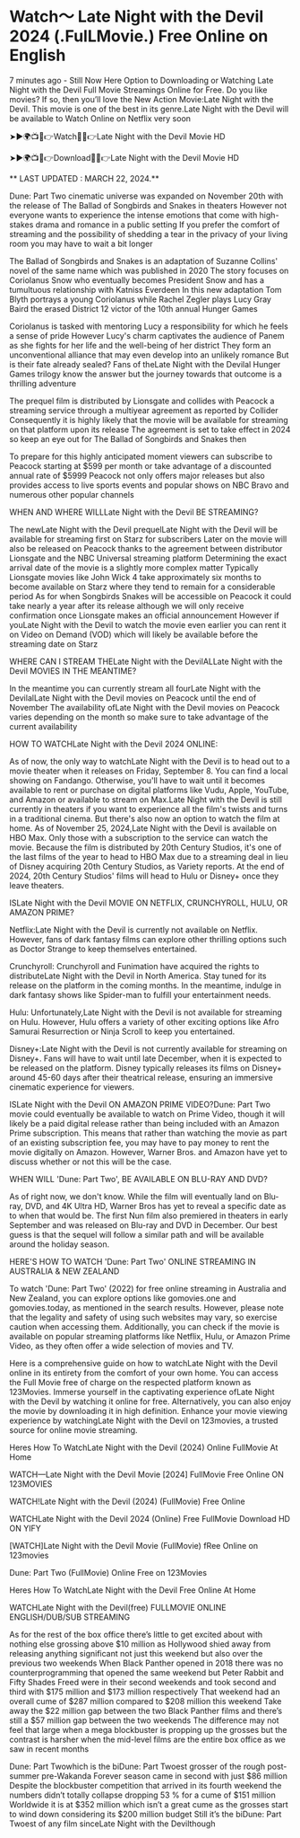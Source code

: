 # Watch～ Late Night with the Devil 2024 (.FulLMovie.) Free Online on English
7 minutes ago - Still Now Here Option to Downloading or Watching Late Night with the Devil Full Movie Streamings Online for Free. Do you like movies? If so, then you’ll love the New Action Movie:Late Night with the Devil. This movie is one of the best in its genre.Late Night with the Devil will be available to Watch Online on Netflix very soon

➤►🌍📺📱👉Watch🔴✅👉Late Night with the Devil Movie HD

➤►🌍📺📱👉Download🔴✅👉Late Night with the Devil Movie HD

** LAST UPDATED : MARCH 22, 2024.**

Dune: Part Two cinematic universe was expanded on November 20th with the release of The Ballad of Songbirds and Snakes in theaters However not everyone wants to experience the intense emotions that come with high-stakes drama and romance in a public setting If you prefer the comfort of streaming and the possibility of shedding a tear in the privacy of your living room you may have to wait a bit longer

The Ballad of Songbirds and Snakes is an adaptation of Suzanne Collins' novel of the same name which was published in 2020 The story focuses on Coriolanus Snow who eventually becomes President Snow and has a tumultuous relationship with Katniss Everdeen In this new adaptation Tom Blyth portrays a young Coriolanus while Rachel Zegler plays Lucy Gray Baird the erased District 12 victor of the 10th annual Hunger Games

Coriolanus is tasked with mentoring Lucy a responsibility for which he feels a sense of pride However Lucy's charm captivates the audience of Panem as she fights for her life and the well-being of her district They form an unconventional alliance that may even develop into an unlikely romance But is their fate already sealed? Fans of theLate Night with the Devilal Hunger Games trilogy know the answer but the journey towards that outcome is a thrilling adventure

The prequel film is distributed by Lionsgate and collides with Peacock a streaming service through a multiyear agreement as reported by Collider Consequently it is highly likely that the movie will be available for streaming on that platform upon its release The agreement is set to take effect in 2024 so keep an eye out for The Ballad of Songbirds and Snakes then

To prepare for this highly anticipated moment viewers can subscribe to Peacock starting at $599 per month or take advantage of a discounted annual rate of $5999 Peacock not only offers major releases but also provides access to live sports events and popular shows on NBC Bravo and numerous other popular channels

WHEN AND WHERE WILLLate Night with the Devil BE STREAMING?

The newLate Night with the Devil prequelLate Night with the Devil will be available for streaming first on Starz for subscribers Later on the movie will also be released on Peacock thanks to the agreement between distributor Lionsgate and the NBC Universal streaming platform Determining the exact arrival date of the movie is a slightly more complex matter Typically Lionsgate movies like John Wick 4 take approximately six months to become available on Starz where they tend to remain for a considerable period As for when Songbirds Snakes will be accessible on Peacock it could take nearly a year after its release although we will only receive confirmation once Lionsgate makes an official announcement However if youLate Night with the Devil to watch the movie even earlier you can rent it on Video on Demand (VOD) which will likely be available before the streaming date on Starz

WHERE CAN I STREAM THELate Night with the DevilALLate Night with the Devil MOVIES IN THE MEANTIME?

In the meantime you can currently stream all fourLate Night with the DevilalLate Night with the Devil movies on Peacock until the end of November The availability ofLate Night with the Devil movies on Peacock varies depending on the month so make sure to take advantage of the current availability

HOW TO WATCHLate Night with the Devil 2024 ONLINE:

As of now, the only way to watchLate Night with the Devil is to head out to a movie theater when it releases on Friday, September 8. You can find a local showing on Fandango. Otherwise, you'll have to wait until it becomes available to rent or purchase on digital platforms like Vudu, Apple, YouTube, and Amazon or available to stream on Max.Late Night with the Devil is still currently in theaters if you want to experience all the film's twists and turns in a traditional cinema. But there's also now an option to watch the film at home. As of November 25, 2024,Late Night with the Devil is available on HBO Max. Only those with a subscription to the service can watch the movie. Because the film is distributed by 20th Century Studios, it's one of the last films of the year to head to HBO Max due to a streaming deal in lieu of Disney acquiring 20th Century Studios, as Variety reports. At the end of 2024, 20th Century Studios' films will head to Hulu or Disney+ once they leave theaters.

ISLate Night with the Devil MOVIE ON NETFLIX, CRUNCHYROLL, HULU, OR AMAZON PRIME?

Netflix:Late Night with the Devil is currently not available on Netflix. However, fans of dark fantasy films can explore other thrilling options such as Doctor Strange to keep themselves entertained.

Crunchyroll: Crunchyroll and Funimation have acquired the rights to distributeLate Night with the Devil in North America. Stay tuned for its release on the platform in the coming months. In the meantime, indulge in dark fantasy shows like Spider-man to fulfill your entertainment needs.

Hulu: Unfortunately,Late Night with the Devil is not available for streaming on Hulu. However, Hulu offers a variety of other exciting options like Afro Samurai Resurrection or Ninja Scroll to keep you entertained.

Disney+:Late Night with the Devil is not currently available for streaming on Disney+. Fans will have to wait until late December, when it is expected to be released on the platform. Disney typically releases its films on Disney+ around 45-60 days after their theatrical release, ensuring an immersive cinematic experience for viewers.

ISLate Night with the Devil ON AMAZON PRIME VIDEO?Dune: Part Two movie could eventually be available to watch on Prime Video, though it will likely be a paid digital release rather than being included with an Amazon Prime subscription. This means that rather than watching the movie as part of an existing subscription fee, you may have to pay money to rent the movie digitally on Amazon. However, Warner Bros. and Amazon have yet to discuss whether or not this will be the case.

WHEN WILL 'Dune: Part Two', BE AVAILABLE ON BLU-RAY AND DVD?

As of right now, we don't know. While the film will eventually land on Blu-ray, DVD, and 4K Ultra HD, Warner Bros has yet to reveal a specific date as to when that would be. The first Nun film also premiered in theaters in early September and was released on Blu-ray and DVD in December. Our best guess is that the sequel will follow a similar path and will be available around the holiday season.

HERE'S HOW TO WATCH 'Dune: Part Two' ONLINE STREAMING IN AUSTRALIA & NEW ZEALAND

To watch 'Dune: Part Two' (2022) for free online streaming in Australia and New Zealand, you can explore options like gomovies.one and gomovies.today, as mentioned in the search results. However, please note that the legality and safety of using such websites may vary, so exercise caution when accessing them. Additionally, you can check if the movie is available on popular streaming platforms like Netflix, Hulu, or Amazon Prime Video, as they often offer a wide selection of movies and TV.

Here is a comprehensive guide on how to watchLate Night with the Devil online in its entirety from the comfort of your own home. You can access the Full Movie free of charge on the respected platform known as 123Movies. Immerse yourself in the captivating experience ofLate Night with the Devil by watching it online for free. Alternatively, you can also enjoy the movie by downloading it in high definition. Enhance your movie viewing experience by watchingLate Night with the Devil on 123movies, a trusted source for online movie streaming.

Heres How To WatchLate Night with the Devil (2024) Online FullMovie At Home

WATCH—Late Night with the Devil Movie [2024] FullMovie Free Online ON 123MOVIES

WATCH!Late Night with the Devil (2024) (FullMovie) Free Online

WATCHLate Night with the Devil 2024 (Online) Free FullMovie Download HD ON YIFY

[WATCH]Late Night with the Devil Movie (FullMovie) fRee Online on 123movies

Dune: Part Two (FullMovie) Online Free on 123Movies

Heres How To WatchLate Night with the Devil Free Online At Home

WATCHLate Night with the Devil(free) FULLMOVIE ONLINE ENGLISH/DUB/SUB STREAMING

As for the rest of the box office there’s little to get excited about with nothing else grossing above $10 million as Hollywood shied away from releasing anything significant not just this weekend but also over the previous two weekends When Black Panther opened in 2018 there was no counterprogramming that opened the same weekend but Peter Rabbit and Fifty Shades Freed were in their second weekends and took second and third with $175 million and $173 million respectively That weekend had an overall cume of $287 million compared to $208 million this weekend Take away the $22 million gap between the two Black Panther films and there’s still a $57 million gap between the two weekends The difference may not feel that large when a mega blockbuster is propping up the grosses but the contrast is harsher when the mid-level films are the entire box office as we saw in recent months

Dune: Part Twowhich is the biDune: Part Twoest grosser of the rough post-summer pre-Wakanda Forever season came in second with just $86 million Despite the blockbuster competition that arrived in its fourth weekend the numbers didn’t totally collapse dropping 53 % for a cume of $151 million Worldwide it is at $352 million which isn’t a great cume as the grosses start to wind down considering its $200 million budget Still it’s the biDune: Part Twoest of any film sinceLate Night with the Devilthough 

